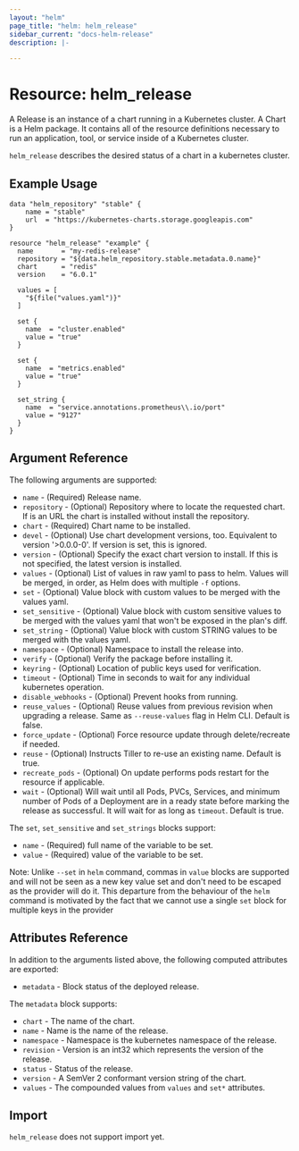 ```yaml
---
layout: "helm"
page_title: "helm: helm_release"
sidebar_current: "docs-helm-release"
description: |-

---
```


# Resource: helm_release

A Release is an instance of a chart running in a Kubernetes cluster.
A Chart is a Helm package. It contains all of the resource definitions necessary to run an application, tool, or service inside of a Kubernetes cluster.

`helm_release` describes the desired status of a chart in a kubernetes cluster.

## Example Usage

```
data "helm_repository" "stable" {
    name = "stable"
    url  = "https://kubernetes-charts.storage.googleapis.com"
}

resource "helm_release" "example" {
  name       = "my-redis-release"
  repository = "${data.helm_repository.stable.metadata.0.name}"
  chart      = "redis"
  version    = "6.0.1"

  values = [
    "${file("values.yaml")}"
  ]

  set {
    name  = "cluster.enabled"
    value = "true"
  }

  set {
    name  = "metrics.enabled"
    value = "true"
  }

  set_string {
    name  = "service.annotations.prometheus\\.io/port"
    value = "9127"
  }
}
```

## Argument Reference

The following arguments are supported:

* `name` - (Required) Release name.
* `repository` - (Optional) Repository where to locate the requested chart. If is an URL the chart is installed without install the repository.
* `chart` - (Required) Chart name to be installed.
* `devel` - (Optional) Use chart development versions, too. Equivalent to version '>0.0.0-0'. If version is set, this is ignored.
* `version` - (Optional) Specify the exact chart version to install. If this is not specified, the latest version is installed.
* `values` - (Optional) List of values in raw yaml to pass to helm. Values will be merged, in order, as Helm does with multiple `-f` options.
* `set` - (Optional) Value block with custom values to be merged with the values yaml.
* `set_sensitive` - (Optional) Value block with custom sensitive values to be merged with the values yaml that won't be exposed in the plan's diff.
* `set_string` - (Optional) Value block with custom STRING values to be merged with the values yaml.
* `namespace` - (Optional) Namespace to install the release into.
* `verify` - (Optional) Verify the package before installing it.
* `keyring` - (Optional) Location of public keys used for verification.
* `timeout` - (Optional) Time in seconds to wait for any individual kubernetes operation.
* `disable_webhooks` - (Optional) Prevent hooks from running.
* `reuse_values` - (Optional) Reuse values from previous revision when upgrading a release. Same as `--reuse-values` flag in Helm CLI. Default is false.
* `force_update` - (Optional) Force resource update through delete/recreate if needed.
* `reuse` - (Optional) Instructs Tiller to re-use an existing name. Default is true.
* `recreate_pods` - (Optional) On update performs pods restart for the resource if applicable.
* `wait` - (Optional) Will wait until all Pods, PVCs, Services, and minimum number of Pods of a Deployment are in a ready state before marking the release as successful. It will wait for as long as `timeout`. Default is true.

The `set`, `set_sensitive` and `set_strings` blocks support:

* `name` - (Required) full name of the variable to be set.
* `value` - (Required) value of the variable to be set.

Note: Unlike `--set` in `helm` command, commas in `value` blocks are supported and will not be seen as a new key value set and don't need to be escaped as the provider will do it. This departure from the behaviour of the `helm` command is motivated by the fact that we cannot use a single `set` block for multiple keys in the provider

## Attributes Reference

In addition to the arguments listed above, the following computed attributes are
exported:

* `metadata` - Block status of the deployed release.

The `metadata` block supports:

* `chart` - The name of the chart.
* `name` - Name is the name of the release.
* `namespace` - Namespace is the kubernetes namespace of the release.
* `revision` - Version is an int32 which represents the version of the release.
* `status` - Status of the release.
* `version` - A SemVer 2 conformant version string of the chart.
* `values` - The compounded values from `values` and `set*` attributes.

## Import

`helm_release` does not support import yet.

